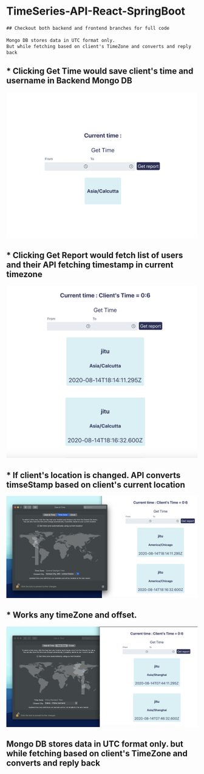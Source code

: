 # TimeSeries-API-React-SpringBoot

```
## Checkout both backend and frontend branches for full code

Mongo DB stores data in UTC format only.
But while fetching based on client's TimeZone and converts and reply back
```

## * Clicking Get Time would save client's time and username in Backend Mongo DB

![snaps](ss4.png)

## * Clicking Get Report would fetch list of users and their API fetching timestamp in current timezone

![snaps](ss3.png)

## * If client's location is changed. API converts timseStamp based on client's current location 

![snaps](ss2.png)
## * Works any timeZone and offset.

![snaps](ss1.png)

## Mongo DB stores data in UTC format only. but while fetching based on client's TimeZone and converts and reply back
